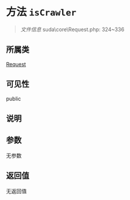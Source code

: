 # 方法 `isCrawler`

> *文件信息* suda\core\Request.php: 324~336

## 所属类 

[Request](../Request.md)

## 可见性

public

## 说明



## 参数


无参数


## 返回值

无返回值
